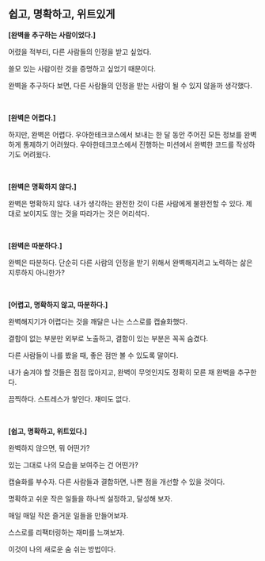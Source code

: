 ## 쉽고, 명확하고, 위트있게

**[완벽을 추구하는 사람이었다.]**

어렸을 적부터, 다른 사람들의 인정을 받고 싶었다.

쓸모 있는 사람이란 것을 증명하고 싶었기 때문이다.

완벽을 추구하다 보면, 다른 사람들의 인정을 받는 사람이 될 수 있지 않을까 생각했다.

<br>

**[완벽은 어렵다.]**

하지만, 완벽은 어렵다. 우아한테크코스에서 보내는 한 달 동안 주어진 모든 정보를 완벽하게 통제하기 어려웠다. 우아한테크코스에서 진행하는 미션에서 완벽한 코드를 작성하기도 어려웠다.

<br>

**[완벽은 명확하지 않다.]**

완벽은 명확하지 않다. 내가 생각하는 완전한 것이 다른 사람에게 불완전할 수 있다. 제대로 보이지도 않는 것을 따라가는 것은 어리석다.

<br>

**[완벽은 따분하다.]**

완벽은 따분하다. 단순히 다른 사람의 인정을 받기 위해서 완벽해지려고 노력하는 삶은 지루하지 아니한가?

<br>

**[어렵고, 명확하지 않고, 따분하다.]**

완벽해지기가 어렵다는 것을 깨달은 나는 스스로를 캡슐화했다.

결함이 없는 부분만 외부로 노출하고, 결함이 있는 부분은 꼭꼭 숨겼다.

다른 사람들이 나를 봤을 때, 좋은 점만 볼 수 있도록 말이다.

내가 숨겨야 할 것들은 점점 많아지고, 완벽이 무엇인지도 정확히 모른 채 완벽을 추구한다.

끔찍하다. 스트레스가 쌓인다. 재미도 없다.

<br>

**[쉽고, 명확하고, 위트있다.]**

완벽하지 않으면, 뭐 어떤가?

있는 그대로 나의 모습을 보여주는 건 어떤가?

캡슐화를 부수자. 다른 사람들과 결합하면, 나쁜 점을 개선할 수 있을 것이다.

명확하고 쉬운 작은 일들을 하나씩 설정하고, 달성해 보자.

매일 매일 작은 즐거운 일들을 만들어보자.

스스로를 리팩터링하는 재미를 느껴보자.

이것이 나의 새로운 숨 쉬는 방법이다.
